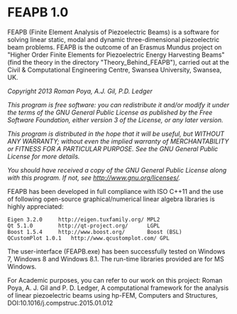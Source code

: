 # FEAPB 1.0

FEAPB (Finite Element Analysis of Piezoelectric Beams) is a software for solving linear static, modal and dynamic three-dimensional piezoelectric beam problems. FEAPB is the outcome of an Erasmus Mundus project on "Higher Order Finite Elements for Piezoelectric Energy Harvesting Beams" (find the theory in the directory "Theory_Behind_FEAPB"), carried out at the Civil & Computational Engineering Centre, Swansea University, Swansea, UK.

*Copyright 2013 Roman Poya, A.J. Gil, P.D. Ledger*

*This program is free software: you can redistribute it and/or modify*
*it under the terms of the GNU General Public License as published by*
*the Free Software Foundation, either version 3 of the License, or*
*any later version.*

*This program is distributed in the hope that it will be useful,*
*but WITHOUT ANY WARRANTY; without even the implied warranty of*
*MERCHANTABILITY or FITNESS FOR A PARTICULAR PURPOSE.  See the*
*GNU General Public License for more details.*

*You should have received a copy of the GNU General Public License*
*along with this program.  If not, see <http://www.gnu.org/licenses/>.*


FEAPB has been developed in full compliance with ISO C++11 and the use of following open-source graphical/numerical linear algebra libraries is highly appreciated:

	Eigen 3.2.0		http://eigen.tuxfamily.org/	MPL2
	Qt 5.1.0		http://qt-project.org/		LGPL
	Boost 1.5.4		http://www.boost.org/		Boost (BSL)          
	QCustomPlot 1.0.1	http://www.qcustomplot.com/	GPL
	
The user-interface (FEAPB.exe) has been successfully tested on Windows 7, Windows 8 and Windows 8.1. The run-time libraries provided are for MS Windows.

For Academic purposes, you can refer to our work on this project:
Roman Poya, A. J. Gil and P. D. Ledger, A computational framework for the analysis of linear piezoelectric beams using hp-FEM, Computers and Structures, DOI:10.1016/j.compstruc.2015.01.012
